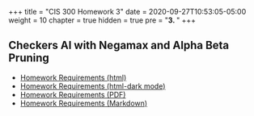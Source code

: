 +++
title = "CIS 300 Homework 3"
date = 2020-09-27T10:53:05-05:00
weight = 10
chapter = true
hidden = true
pre = "<b>3. </b>"
+++

## Checkers AI with Negamax and Alpha Beta Pruning

- [Homework Requirements (html)](/homework/ja38fjmn2h50lk/hw3-checkersABP-description.html)
- [Homework Requirements (html-dark mode)](/homework/ja38fjmn2h50lk/hw3-checkersABP-description-dark.html)
- [Homework Requirements (PDF)](/homework/ja38fjmn2h50lk/hw3-checkersABP-description.pdf)
- [Homework Requirements (Markdown)](/homework/ja38fjmn2h50lk/hw3-checkersABP-description.md)